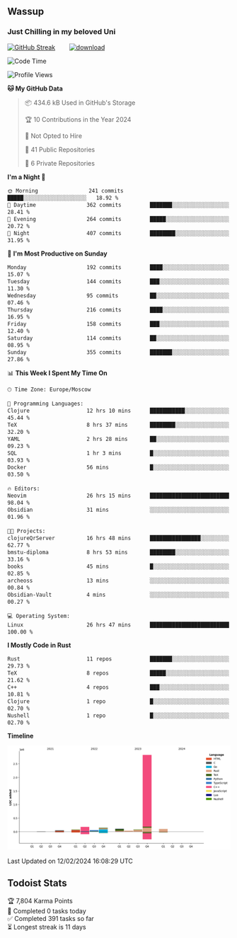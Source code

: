 ## Wassup 
### Just Chilling in my beloved Uni 

<!--
-->

[![GitHub Streak](http://github-readme-streak-stats.herokuapp.com?user=archeoss&theme=shades-of-purple&hide_border=true&date_format=j%20M%5B%20Y%5D)](https://git.io/streak-stats)&nbsp;&nbsp;&nbsp;&nbsp;&nbsp;&nbsp;&nbsp;&nbsp;[![download](https://user-images.githubusercontent.com/68448737/147796309-d8b65b1d-4dde-40d9-b03a-2b42aaa6cd43.jpeg)
](http://bmstu.ru/)

<!--START_SECTION:waka-->
![Code Time](http://img.shields.io/badge/Code%20Time-2%2C496%20hrs%205%20mins-blue)

![Profile Views](http://img.shields.io/badge/Profile%20Views-0-blue)

**🐱 My GitHub Data** 

> 📦 434.6 kB Used in GitHub's Storage 
 > 
> 🏆 10 Contributions in the Year 2024
 > 
> 🚫 Not Opted to Hire
 > 
> 📜 41 Public Repositories 
 > 
> 🔑 6 Private Repositories 
 > 
**I'm a Night 🦉** 

```text
🌞 Morning                241 commits         █████░░░░░░░░░░░░░░░░░░░░   18.92 % 
🌆 Daytime                362 commits         ███████░░░░░░░░░░░░░░░░░░   28.41 % 
🌃 Evening                264 commits         █████░░░░░░░░░░░░░░░░░░░░   20.72 % 
🌙 Night                  407 commits         ████████░░░░░░░░░░░░░░░░░   31.95 % 
```
📅 **I'm Most Productive on Sunday** 

```text
Monday                   192 commits         ████░░░░░░░░░░░░░░░░░░░░░   15.07 % 
Tuesday                  144 commits         ███░░░░░░░░░░░░░░░░░░░░░░   11.30 % 
Wednesday                95 commits          ██░░░░░░░░░░░░░░░░░░░░░░░   07.46 % 
Thursday                 216 commits         ████░░░░░░░░░░░░░░░░░░░░░   16.95 % 
Friday                   158 commits         ███░░░░░░░░░░░░░░░░░░░░░░   12.40 % 
Saturday                 114 commits         ██░░░░░░░░░░░░░░░░░░░░░░░   08.95 % 
Sunday                   355 commits         ███████░░░░░░░░░░░░░░░░░░   27.86 % 
```


📊 **This Week I Spent My Time On** 

```text
🕑︎ Time Zone: Europe/Moscow

💬 Programming Languages: 
Clojure                  12 hrs 10 mins      ███████████░░░░░░░░░░░░░░   45.44 % 
TeX                      8 hrs 37 mins       ████████░░░░░░░░░░░░░░░░░   32.20 % 
YAML                     2 hrs 28 mins       ██░░░░░░░░░░░░░░░░░░░░░░░   09.23 % 
SQL                      1 hr 3 mins         █░░░░░░░░░░░░░░░░░░░░░░░░   03.93 % 
Docker                   56 mins             █░░░░░░░░░░░░░░░░░░░░░░░░   03.50 % 

🔥 Editors: 
Neovim                   26 hrs 15 mins      █████████████████████████   98.04 % 
Obsidian                 31 mins             ░░░░░░░░░░░░░░░░░░░░░░░░░   01.96 % 

🐱‍💻 Projects: 
clojureQrServer          16 hrs 48 mins      ████████████████░░░░░░░░░   62.77 % 
bmstu-diploma            8 hrs 53 mins       ████████░░░░░░░░░░░░░░░░░   33.16 % 
books                    45 mins             █░░░░░░░░░░░░░░░░░░░░░░░░   02.85 % 
archeoss                 13 mins             ░░░░░░░░░░░░░░░░░░░░░░░░░   00.84 % 
Obsidian-Vault           4 mins              ░░░░░░░░░░░░░░░░░░░░░░░░░   00.27 % 

💻 Operating System: 
Linux                    26 hrs 47 mins      █████████████████████████   100.00 % 
```

**I Mostly Code in Rust** 

```text
Rust                     11 repos            ███████░░░░░░░░░░░░░░░░░░   29.73 % 
TeX                      8 repos             █████░░░░░░░░░░░░░░░░░░░░   21.62 % 
C++                      4 repos             ███░░░░░░░░░░░░░░░░░░░░░░   10.81 % 
Clojure                  1 repo              █░░░░░░░░░░░░░░░░░░░░░░░░   02.70 % 
Nushell                  1 repo              █░░░░░░░░░░░░░░░░░░░░░░░░   02.70 % 
```



**Timeline**

![Lines of Code chart](https://raw.githubusercontent.com/archeoss/archeoss/master/assets/bar_graph.png)


 Last Updated on 12/02/2024 16:08:29 UTC
<!--END_SECTION:waka-->

## Todoist Stats

<!-- TODO-IST:START -->
🏆  7,804 Karma Points           
🌸  Completed 0 tasks today           
✅  Completed 391 tasks so far           
⏳  Longest streak is 11 days
<!-- TODO-IST:END -->
